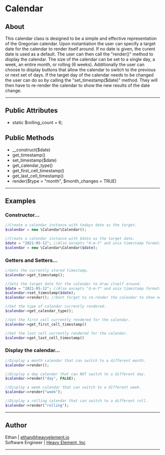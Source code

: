 # Calendar
## About
This calendar class is designed to be a simple and effective representation of the
Gregorian calendar. Upon instantiation the user can specify a target date for the
calendar to render itself around. If no date is given, the curent date is used as 
a default. The user can then call the "render()" method to display the calendar.
The size of the calendar can be set to a single day, a week, an entire month, or
rolling (6 weeks). Additionally the user can choose to display buttons that allow
the calendar to switch to the previous or next set of days. If the target day of
the calendar needs to be changed the user can do so by calling the "set_timestamp($date)"
method. They will then have to re-render the calendar to show the new results of
the date change.

---

## Public Attributes
* static $rolling_count = 6;

## Public Methods
* __construct($date)
* get_timestamp()
* set_timestamp($date)
* get_calendar_type()
* get_first_cell_timestamp()
* get_last_cell_timestamp()
* render($type = "month", $month_changes = TRUE)

---

## Examples
### Constructor...
```php
//Create a calendar instance with todays date as the target.
$calendar = new \Calendar\Calendar();

//Create a calendar instance with $date as the target date.
$date = "2021-05-12"; //Also excepts "d-m-Y" and unix timestamp formats.
$calendar = new \Calendar\Calendar($date);
```

### Getters and Setters...
```php
//Gets the currently stored timestamp.
$calendar->get_timestamp();

//Sets the target date for the calendar to draw itself around.
$date = "2021-05-12"; //Also excepts "d-m-Y" and unix timestamp formats.
$calendar->set_timestamp($date);
$calendar->render(); //Dont forget to re-render the calendar to show new results.

//Get the type of calendar currently rendered.
$calendar->get_calendar_type();

//Get the first cell currently rendered for the calendar.
$calendar->get_first_cell_timestamp()

//Get the last cell currently rendered for the calendar.
$calendar->get_last_cell_timestamp()
```

### Display the calendar...
```php
//Display a month calendar that can switch to a different month.
$calendar->render();

//Display a day calendar that can NOT switch to a different day.
$calendar->render("day", FALSE);

//Display a week calendar that can switch to a different week.
$calendar->render("week");

//Display a rolling calendar that can switch to a different roll.
$calendar->render("rolling");
```

---

## Author
Ethan | <ethan@heavyelement.io><br>
Software Engineer | [Heavy Element, Inc](https://heavyelement.io/)

---